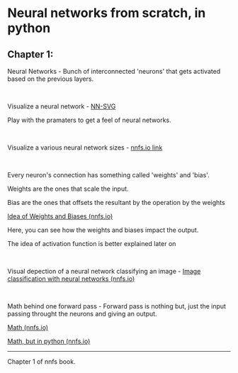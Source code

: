 # Neural networks from scratch, in python
 
## Chapter 1:

Neural Networks - Bunch of interconnected 'neurons' that gets activated based on the previous layers.

&nbsp;

Visualize a neural network - [NN-SVG](http://alexlenail.me/NN-SVG/index.html)

Play with the pramaters to get a feel of neural networks.

&nbsp;

Visualize a various neural network sizes - [nnfs.io link](https://nnfs.io/ntr/)

&nbsp;

Every neuron's connection has something called 'weights' and 'bias'.

Weights are the ones that scale the input.

Bias are the ones that offsets the resultant by the operation by the weights

[Idea of Weights and Biases (nnfs.io)](https://nnfs.io/bru/)

Here, you can see how the weights and biases impact the output.

The idea of activation function is better explained later on

&nbsp;

Visual depection of a neural network classifying an image - [Image classification with neural networks (nnfs.io)](https://nnfs.io/qtb/)

&nbsp;

Math behind one forward pass - Forward pass is nothing but, just the input passing throught the neurons and giving an output.

[Math (nnfs.io)](https://nnfs.io/vkt/)

[Math, but in python (nnfs.io)](https://nnfs.io/vkr/)

---

Chapter 1 of nnfs book.